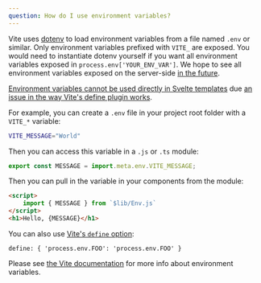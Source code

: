 ```yaml
---
question: How do I use environment variables?
---
```


Vite uses [dotenv](https://github.com/motdotla/dotenv) to load environment variables from a file named `.env` or similar. Only environment variables prefixed with `VITE_` are exposed. You would need to instantiate dotenv yourself if you want all environment variables exposed in `process.env['YOUR_ENV_VAR']`. We hope to see all environment variables exposed on the server-side [in the future](https://github.com/vitejs/vite/issues/3176).

[Environment variables cannot be used directly in Svelte templates](https://github.com/sveltejs/kit/issues/720) due [an issue in the way Vite's define plugin works](https://github.com/vitejs/vite/issues/3176).

For example, you can create a `.env` file in your project root folder with a `VITE_*` variable:

```sh
VITE_MESSAGE="World"
```

Then you can access this variable in a `.js` or `.ts` module:

```js
export const MESSAGE = import.meta.env.VITE_MESSAGE;
```

Then you can pull in the variable in your components from the module:

```html
<script>
	import { MESSAGE } from `$lib/Env.js`
</script>
<h1>Hello, {MESSAGE}</h1>
```

You can also use [Vite's `define` option](https://vitejs.dev/config/#define):

```
define: { 'process.env.FOO': 'process.env.FOO' }
```

Please see [the Vite documentation](https://vitejs.dev/guide/env-and-mode.html#env-files) for more info about environment variables.
